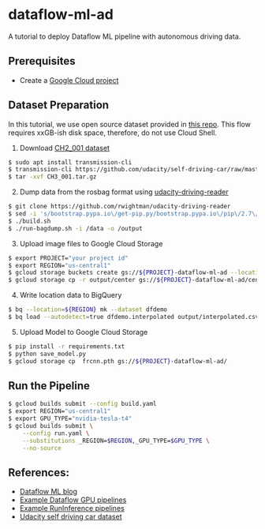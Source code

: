 # dataflow-ml-ad
A tutorial to deploy Dataflow ML pipeline with autonomous driving data.

## Prerequisites
- Create a [Google Cloud project](https://cloud.google.com/docs/get-started)

## Dataset Preparation
In this tutorial, we use open source dataset provided in [this repo](https://github.com/udacity/self-driving-car). This flow requires xxGB-ish disk space, therefore, do not use Cloud Shell.

1. Download [CH2_001 dataset](https://github.com/udacity/self-driving-car/tree/master/datasets/CH2)
```sh
$ sudo apt install transmission-cli
$ transmission-cli https://github.com/udacity/self-driving-car/raw/master/datasets/CH3/CH3_001.tar.gz.torrent
$ tar -xvf CH3_001.tar.gz
```
2. Dump data from the rosbag format using [udacity-driving-reader](https://github.com/rwightman/udacity-driving-reader)
```sh
$ git clone https://github.com/rwightman/udacity-driving-reader
$ sed -i 's/bootstrap.pypa.io\/get-pip.py/bootstrap.pypa.io\/pip\/2.7\/get-pip.py/g' Dockerfile
$ ./build.sh
$ ./run-bagdump.sh -i /data -o /output
```
3. Upload image files to Google Cloud Storage
```sh
$ export PROJECT="your project id"
$ export REGION="us-central1"
$ gcloud storage buckets create gs://${PROJECT}-dataflow-ml-ad --location ${REGION}
$ gcloud storage cp -r output/center gs://${PROJECT}-dataflow-ml-ad/center
```
4. Write location data to BigQuery
```sh
$ bq --location=${REGION} mk --dataset dfdemo 
$ bq load --autodetect=true dfdemo.interpolated output/interpolated.csv
```
5. Upload Model to Google Cloud Storage
```sh
$ pip install -r requirements.txt
$ python save_model.py
$ gcloud storage cp  frcnn.pth gs://${PROJECT}-dataflow-ml-ad/
```
## Run the Pipeline

```sh
$ gcloud builds submit --config build.yaml
$ export REGION="us-central1"
$ export GPU_TYPE="nvidia-tesla-t4"
$ gcloud builds submit \
    --config run.yaml \
    --substitutions _REGION=$REGION,_GPU_TYPE=$GPU_TYPE \
    --no-source
```

## References:
- [Dataflow ML blog](https://cloud.google.com/blog/products/data-analytics/influsing-ml-models-into-production-pipelines-with-dataflow)
- [Example Dataflow GPU pipelines](https://github.com/GoogleCloudPlatform/python-docs-samples/tree/main/dataflow/gpu-examples)
- [Example RunInference pipelines](https://github.com/apache/beam/tree/master/sdks/python/apache_beam/examples/inference)
- [Udacity self driving car dataset](https://github.com/udacity/self-driving-car/tree/master/datasets)